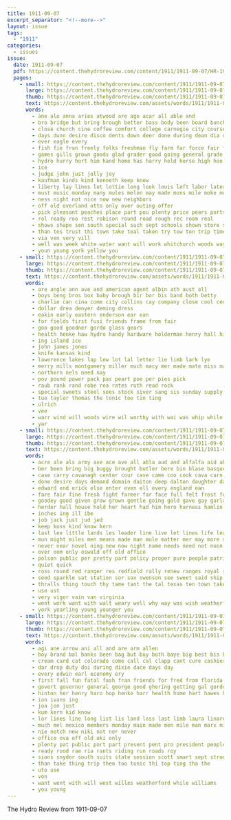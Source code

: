 ```yaml
---
title: 1911-09-07
excerpt_separator: "<!--more-->"
layout: issue
tags:
  - "1911"
categories:
  - issues
issue:
  date: 1911-09-07
  pdf: https://content.thehydroreview.com/content/1911/1911-09-07/HR-1911-09-07.pdf
  pages:
    - small: https://content.thehydroreview.com/content/1911/1911-09-07/small/HR-1911-09-07-01.jpg
      large: https://content.thehydroreview.com/content/1911/1911-09-07/large/HR-1911-09-07-01.jpg
      thumb: https://content.thehydroreview.com/content/1911/1911-09-07/thumbnails/HR-1911-09-07-01.jpg
      text: https://content.thehydroreview.com/assets/words/1911/1911-09-07/HR-1911-09-07-01.txt
      words:
        - ane alo anna aries atwood are ago acar all able and
        - bro bridge but bring brough better bass body been board bunch bob business boston band ball best big beans
        - close church cine coffee comfort college carnegie city course certain car carrol clampitt cattle corn carry cisco can creek condit comes care charlotte camping case cool county caddo come chairs cherrie
        - days dunn desire disco dents down deer done during dean dia doing day
        - ever eagle every
        - fish fie fran freely folks freshman fly farm far force fair from fire farmer fare full free first for favor fields friends
        - games gills grown goods glad grader good going general grade given grad
        - hydro hurry hort him hand home has harry hold horse high hoo hundred harrow har hool holiday holmes house
        - ice
        - judge john just jolly joy
        - kaufman kinds kind kenneth keep know
        - liberty lay lines let lottie long look louis left labor later large little lewis lor link line
        - must music monday many mules melon may made mons mile moke morn miss manner members myrtle men mule morning merry mer
        - ness night not nice now new neighbors
        - off old overland otto only over outing offer
        - pick pleasant peaches place part pou plenty price pears ports pounds purchase per pacific pleasure pretty
        - rol ready roo rest robison round road rough rec room real
        - shows shape sen south special such sept schools shown store stock saas smith schoo seems sales start second school study see supply september styles star seats saturday short sean stockton shall scarce side state
        - than tes trust thi town take teal taken try tow ton trip times tee the takes them
        - via ven very vill
        - well was week white water want will work whitchurch woods way wil whit weekly worth wee wood welcome while wal with worthy wife
        - youn young york yellow you
    - small: https://content.thehydroreview.com/content/1911/1911-09-07/small/HR-1911-09-07-02.jpg
      large: https://content.thehydroreview.com/content/1911/1911-09-07/large/HR-1911-09-07-02.jpg
      thumb: https://content.thehydroreview.com/content/1911/1911-09-07/thumbnails/HR-1911-09-07-02.jpg
      text: https://content.thehydroreview.com/assets/words/1911/1911-09-07/HR-1911-09-07-02.txt
      words:
        - are angle ann ave and american agent albin ath aust all
        - boys beng bros box baby brough bir bor bis band both betty
        - charlie can cina come city collins cay company close cool cedar canal corn caddo
        - dollar drea denyer deming dress
        - eakin early eastern enderson ear ean
        - for fields first fusi friends frame from fair
        - goo good goodner gordo glass gears
        - health henke haw hydro handy hardware holderman henry hall hibbs
        - ing island ice
        - john james jones
        - knife kansas kind
        - lawerence lakes lap lew lot lal letter lie limb lark lye
        - merry mills montgomery miller much macy mer made mate miss mars
        - northern nels need nay
        - pov pound power pack pas peart poe per pies pick
        - raub rank rand robe rea rates ruth read rock
        - special sweets steel sees stock siver sang sis sunday supply soap sho soda schoo strong stem stoves severin standard saunders streams see september soe she
        - tue taylor thomas the tonic too tin ting
        - ulrich
        - vee
        - warr wind will woods wire wil worthy with wai was whip while war wat weatherford want
        - yar
    - small: https://content.thehydroreview.com/content/1911/1911-09-07/small/HR-1911-09-07-03.jpg
      large: https://content.thehydroreview.com/content/1911/1911-09-07/large/HR-1911-09-07-03.jpg
      thumb: https://content.thehydroreview.com/content/1911/1911-09-07/thumbnails/HR-1911-09-07-03.jpg
      text: https://content.thehydroreview.com/assets/words/1911/1911-09-07/HR-1911-09-07-03.txt
      words:
        - acre ale als army axe ace ave all abla aud and alfalfa aid abe ask are
        - ber been bring big buggy brought butler bere bin blase basques bone berr blood bold bridge back boy bros bas brave bare best bis broch but belong
        - case carry cavanagh center cour cave came coo cook cava carn call cant city can campbell come constant con church cases comer cling change coma camp certain clear cover company
        - done desire days demand domain daiton deep dalton daughter day daughters door doctor during dea
        - edward end erick else enter even ell every england ean
        - fare fair fine fresh fight farmer far face full felt frost fork ford fitz force forester fitzpatrick faithful farm first forest fruit folly fell fall friends fuller from for fairbanks
        - goodey good given grow grown gentle going gold gave gay garland glow
        - herder hall house hold her heart had him hero harness hamlin hot head howling how hoss has half hydro
        - inches ing ill ibe
        - job jack just jud jed
        - keep koss kind know kern
        - last lee little lands les leader line live let lines life lead leo loe less luck laye like lease love liz lover left lincoln long
        - mun might miles men means made man mule matter mer may more mood must magazine moment manual mountain much most milk mighty magic
        - never near novel ning new now night name needs need not noon nurse nurge
        - over oom only oswald off old office
        - polson public per pretty part policy proper pure people patrick plenty promise pula price
        - quiet quick
        - ross round red ranger res redfield rally renew ranges royal renta ready run ree rag reason rake real roll reed rude rou reeks roy
        - seed sparkle sat station sor sax swenson see sweet said ship such she sale slay stress stranger send service south side speak spare stands say small suy surprise store sell seem school stay swen subject shall soon stream sake sorrels special serie still stern saw sears speech stewart sin student self shade shape set sou salary
        - thralls thing touch thy tame tant the tal texas ten town taken toth tor tut tell toward too trees than till try ture then team take trout them
        - use ust
        - very vigor vain van virginia
        - went work want with walt weary well why way was wish weatherford west wetherford will wife write word welfare wake wave
        - york yearling young younger you
    - small: https://content.thehydroreview.com/content/1911/1911-09-07/small/HR-1911-09-07-04.jpg
      large: https://content.thehydroreview.com/content/1911/1911-09-07/large/HR-1911-09-07-04.jpg
      thumb: https://content.thehydroreview.com/content/1911/1911-09-07/thumbnails/HR-1911-09-07-04.jpg
      text: https://content.thehydroreview.com/assets/words/1911/1911-09-07/HR-1911-09-07-04.txt
      words:
        - agi ane arrow ani all and are arm allen
        - boy brand bal banks been bag but buy both baye big best bis bee bow back blackwell bank book
        - cream card cat colorado come call cal clapp cant cure cashier col crier city current clyde cost
        - dar drop duty doi during dixie dace days day
        - every edwin earl economy ery
        - first fall fun fatal fash fran friends for fred from florida far free fund farmer fer felton fine few fair friday fails
        - govert governor general george good ghering getting gal gordon
        - hinton her henry haro hop henke harr health home hart hawes house happy high has hydro
        - ion ivans ing
        - joa jon just
        - kum kern kid know
        - lor lines line long list lis land loss last limb laura linares
        - much mel mexico members monday main made men mile man marx miss money miller must mal many more
        - nie notch new niki not ner never
        - office ova off old oki only
        - plenty pat public port part present pent pro president people place pope
        - ready rood rae ria rants riding run roads roy
        - sions snyder south suits state session scott smart sept strong see sage steer summer second shaft sand september states stock shirts schaffner shaffner sunday surgeon street smith stetson store side saturday sale special
        - than take thing trip them too tonic thi top ting tha the
        - uto use
        - von
        - want went with will west willes weatherford while williams
        - you young
---
```


The Hydro Review from 1911-09-07

<!--more-->

